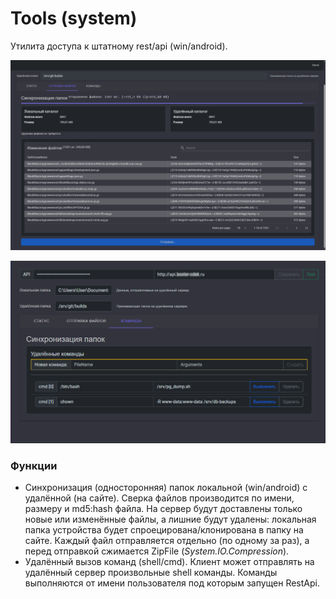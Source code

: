 # Tools (system)
Утилита доступа к штатному rest/api (win/android).

![api local client](img/tools-sync-folders.png)

![remote commands tool](img/tools-commands-view.png)

### Функции
- Синхронизация (односторонняя) папок локальной (win/android) с удалённой (на сайте). Сверка файлов производится по имени, размеру и md5:hash файла. На сервер будут доставлены только новые или изменённые файлы, а лишние будут удалены: локальная папка устройства будет спроецирована/клонирована в папку на сайте. Каждый файл отправляется отдельно (по одному за раз), а перед отправкой сжимается ZipFile (*System.IO.Compression*).
- Удалённый вызов команд (shell/cmd). Клиент может отправлять на удалённый сервер произвольные shell команды. Команды выполняются от имени пользователя под которым запущен RestApi.